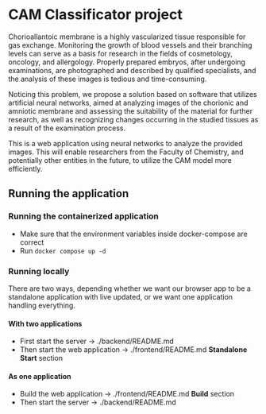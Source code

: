 # CAM Classificator project

Chorioallantoic membrane is a highly vascularized tissue responsible for gas exchange. 
Monitoring the growth of blood vessels and their branching levels can serve as a basis for
research in the fields of cosmetology, oncology, and allergology. Properly prepared embryos, 
after undergoing examinations, are photographed and described by qualified specialists, and
the analysis of these images is tedious and time-consuming.

Noticing this problem, we propose a solution based on software that utilizes artificial neural networks,
aimed at analyzing images of the chorionic and amniotic membrane and assessing the suitability of the
material for further research, as well as recognizing changes occurring in the studied tissues as a result
of the examination process. 

This is a web application using neural networks to analyze the provided images. This will enable researchers from the Faculty of Chemistry, and potentially other entities in the future, to utilize the CAM model more efficiently.

## Running the application

### Running the containerized application
- Make sure that the environment variables inside docker-compose are correct
- Run `docker compose up -d`


### Running locally
There are two ways, depending whether we want our browser app to be a standalone 
application with live updated, or we want one application handling everything.

#### With two applications
- First start the server -> ./backend/README.md
- Then start the web application -> ./frontend/README.md **Standalone Start** section

#### As one application
- Build the web application -> ./frontend/README.md **Build** section
- Then start the server -> ./backend/README.md

